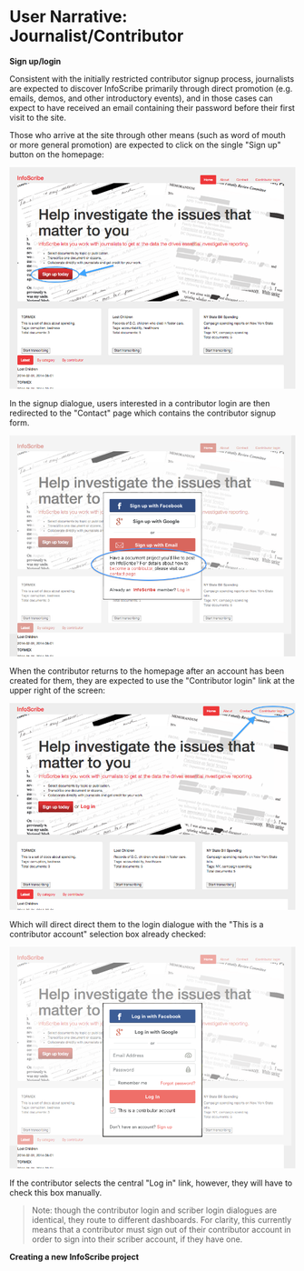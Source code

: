 User Narrative: Journalist/Contributor
==========================

**Sign up/login**

Consistent with the initially restricted contributor signup process, journalists are expected to discover InfoScribe primarily through direct promotion (e.g. emails, demos, and other introductory events), and in those cases can expect to have received an email containing their password before their first visit to the site. 

Those who arrive at the site through other means (such as word of mouth or more general promotion) are expected to click on the single "Sign up" button on the homepage:

![InfoScribe platform signup dialogue](https://raw.githubusercontent.com/InfoScribe/wireframes/master/images/All_user_signup.png)

In the signup dialogue, users interested in a contributor login are then redirected to the "Contact" page which contains the contributor signup form.

![InfoScribe contributor signup text](https://raw.githubusercontent.com/InfoScribe/wireframes/master/images/contributor_signup_dialogue.png)

When the contributor returns to the homepage after an account has been created for them, they are expected to use the "Contributor login" link at the upper right of the screen:

![InfoScribe contributor login link](https://raw.githubusercontent.com/InfoScribe/wireframes/master/images/contributor_login_link.png)

Which will direct direct them to the login dialogue with the "This is a contributor account" selection box already checked:

![InfoScribe contributor login link](https://raw.githubusercontent.com/InfoScribe/wireframes/master/images/contributor_signin.png)

If the contributor selects the central "Log in" link, however, they will have to check this box manually.

>Note: though the contributor login and scriber login dialogues are identical, they route to different dashboards. For clarity, this currently means that a contributor must sign out of their contributor account in order to sign into their scriber account, if they have one.


**Creating a new InfoScribe project**


